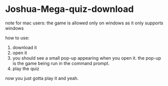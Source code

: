 # Joshua-Mega-quiz-download
note for mac users: the game is allowed only on windows as it only supports windows

how to use:
1. download it
2. open it
3. you should see a small pop-up appearing when you open it. the pop-up is the game being run in the command prompt.
4. play the quiz

now you just gotta play it and yeah.
